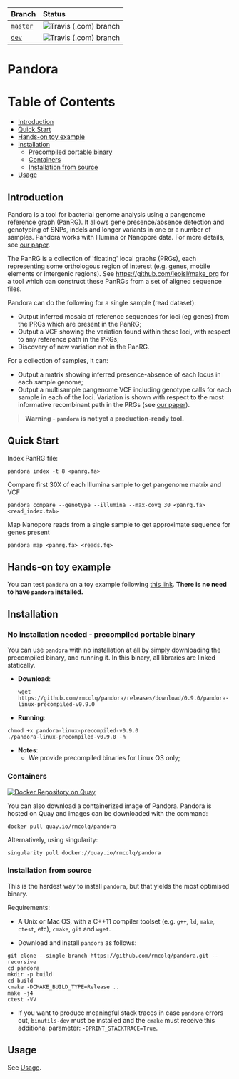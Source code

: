 | Branch             | Status                                                                           |
|:-------------------|:---------------------------------------------------------------------------------|
| [`master`][master] | ![Travis (.com) branch](https://img.shields.io/travis/com/rmcolq/pandora/master) |
| [`dev`][dev]       | ![Travis (.com) branch](https://img.shields.io/travis/com/rmcolq/pandora/dev)    |

[master]: https://github.com/rmcolq/pandora/tree/master
[dev]: https://github.com/rmcolq/pandora/tree/dev


# Pandora

[TOC]: #

# Table of Contents
- [Introduction](#introduction)
- [Quick Start](#quick-start)
- [Hands-on toy example](#hands-on-toy-example)
- [Installation](#installation)
  - [Precompiled portable binary](#no-installation-needed---precompiled-portable-binary)
  - [Containers](#containers)
  - [Installation from source](#installation-from-source)
- [Usage](#usage)


## Introduction
Pandora is a tool for bacterial genome analysis using a pangenome reference graph (PanRG). It allows gene presence/absence detection and genotyping of SNPs, indels and longer variants in one or a number of samples. Pandora works with Illumina or Nanopore data. For more details, see [our paper][pandora_2020_paper].

The PanRG is a collection of 'floating'
local graphs (PRGs), each representing some orthologous region of interest
(e.g. genes, mobile elements or intergenic regions). See
https://github.com/leoisl/make_prg for a tool which can construct
these PanRGs from a set of aligned sequence files.

Pandora can do the following for a single sample (read dataset):
- Output inferred mosaic of reference sequences for loci (eg genes) from the PRGs which are present in the PanRG;
- Output a VCF showing the variation found within these loci, with respect to any reference path in the PRGs;
- Discovery of new variation not in the PanRG.

For a collection of samples, it can:
- Output a matrix showing inferred presence-absence of each locus in each sample genome;
- Output a multisample pangenome VCF including genotype calls for each sample in each of the loci. Variation is shown with respect to the most informative recombinant path in the PRGs (see [our paper][pandora_2020_paper]).

> **Warning - `pandora` is not yet a production-ready tool.** 

## Quick Start

Index PanRG file:

```
pandora index -t 8 <panrg.fa>
```

Compare first 30X of each Illumina sample to get pangenome matrix and
VCF

```
pandora compare --genotype --illumina --max-covg 30 <panrg.fa> <read_index.tab>
```

Map Nanopore reads from a single sample to get approximate sequence for
genes present

```
pandora map <panrg.fa> <reads.fq>
```

## Hands-on toy example

You can test `pandora` on a toy example following [this link](example).
**There is no need to have `pandora` installed.**

## Installation

### No installation needed - precompiled portable binary

You can use `pandora` with no installation at all by simply downloading the precompiled binary, and running it.
In this binary, all libraries are linked statically.

* **Download**:
  ```
  wget https://github.com/rmcolq/pandora/releases/download/0.9.0/pandora-linux-precompiled-v0.9.0
  ```

* **Running**:
```
chmod +x pandora-linux-precompiled-v0.9.0
./pandora-linux-precompiled-v0.9.0 -h
```

* **Notes**:
  * We provide precompiled binaries for Linux OS only;

### Containers

[![Docker Repository on Quay](https://quay.io/repository/rmcolq/pandora/status "Docker Repository on Quay")](https://quay.io/repository/rmcolq/pandora)

You can also download a containerized image of Pandora.
Pandora is hosted on Quay and images can be downloaded with the
command:

```
docker pull quay.io/rmcolq/pandora
```

Alternatively, using singularity:

```
singularity pull docker://quay.io/rmcolq/pandora
```

### Installation from source

This is the hardest way to install `pandora`, but that yields the most optimised binary.

Requirements:
- A Unix or Mac OS, with a C++11 compiler toolset (e.g. `g++`, `ld`, `make`, `ctest`, etc), `cmake`, `git` and `wget`.

- Download and install `pandora` as follows:

```
git clone --single-branch https://github.com/rmcolq/pandora.git --recursive
cd pandora
mkdir -p build
cd build
cmake -DCMAKE_BUILD_TYPE=Release .. 
make -j4
ctest -VV
```

* If you want to produce meaningful stack traces in case `pandora` errors out, `binutils-dev` must be installed and the
  `cmake` must receive this additional parameter: `-DPRINT_STACKTRACE=True`.

## Usage

See [Usage](https://github.com/rmcolq/pandora/wiki/Usage).


<!--Link References-->
[pandora_2020_paper]: https://www.biorxiv.org/content/10.1101/2020.11.12.380378v2
